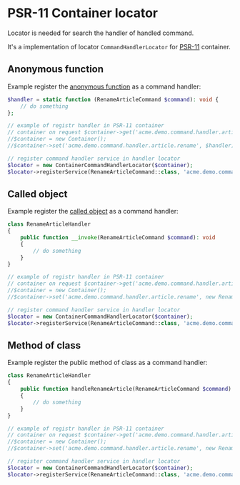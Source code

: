 PSR-11 Container locator
========================

Locator is needed for search the handler of handled command.

It's a implementation of locator `CommandHandlerLocator` for
[PSR-11](https://github.com/php-fig/fig-standards/blob/master/accepted/PSR-11-container.md) container.

## Anonymous function

Example register the [anonymous function](http://php.net/manual/en/functions.anonymous.php) as a command handler:

```php
$handler = static function (RenameArticleCommand $command): void {
    // do something
};

// example of registr handler in PSR-11 container
// container on request $container->get('acme.demo.command.handler.article.rename') must return $handler
//$container = new Container();
//$container->set('acme.demo.command.handler.article.rename', $handler);

// register command handler service in handler locator
$locator = new ContainerCommandHandlerLocator($container);
$locator->registerService(RenameArticleCommand::class, 'acme.demo.command.handler.article.rename');
```

## Called object

Example register the [called object](http://php.net/manual/en/language.oop5.magic.php#object.invoke) as a command handler:

```php
class RenameArticleHandler
{
    public function __invoke(RenameArticleCommand $command): void
    {
        // do something
    }
}

// example of registr handler in PSR-11 container
// container on request $container->get('acme.demo.command.handler.article.rename') must return $handler
//$container = new Container();
//$container->set('acme.demo.command.handler.article.rename', new RenameArticleHandler());

// register command handler service in handler locator
$locator = new ContainerCommandHandlerLocator($container);
$locator->registerService(RenameArticleCommand::class, 'acme.demo.command.handler.article.rename');
```

## Method of class

Example register the public method of class as a command handler:

```php
class RenameArticleHandler
{
    public function handleRenameArticle(RenameArticleCommand $command): void
    {
        // do something
    }
}

// example of registr handler in PSR-11 container
// container on request $container->get('acme.demo.command.handler.article.rename') must return $handler
//$container = new Container();
//$container->set('acme.demo.command.handler.article.rename', new RenameArticleHandler());

// register command handler service in handler locator
$locator = new ContainerCommandHandlerLocator($container);
$locator->registerService(RenameArticleCommand::class, 'acme.demo.command.handler.article.rename', 'handleRenameArticle');
```
